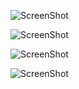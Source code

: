 ![ScreenShot](https://i.postimg.cc/xCm32zk4/Screenshot-1704784184.png})

![ScreenShot](https://i.postimg.cc/RNjJsgTV/Screenshot-1704784192.png})

![ScreenShot](https://i.postimg.cc/nXBj6qdK/Screenshot-1704784199.png})

![ScreenShot](https://i.postimg.cc/cKcKJ0Gr/Screenshot-1704784314.png})


